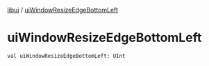 [libui](README.md) / [uiWindowResizeEdgeBottomLeft](ui-window-resize-edge-bottom-left.md)

# uiWindowResizeEdgeBottomLeft

`val uiWindowResizeEdgeBottomLeft: UInt`
